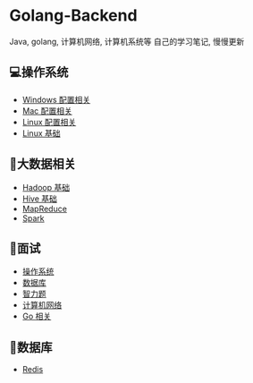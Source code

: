 # Golang-Backend
Java, golang, 计算机网络, 计算机系统等
自己的学习笔记, 慢慢更新

## :computer:操作系统

- [Windows 配置相关](https://github.com/PReugeo/Golang-Backend/blob/master/%E6%93%8D%E4%BD%9C%E7%B3%BB%E7%BB%9F/windows%E9%85%8D%E7%BD%AE.md)
- [Mac 配置相关](https://github.com/PReugeo/Golang-Backend/blob/master/%E6%93%8D%E4%BD%9C%E7%B3%BB%E7%BB%9F/mac%E9%85%8D%E7%BD%AE.md)
- [Linux 配置相关](https://github.com/PReugeo/Golang-Backend/blob/master/%E6%93%8D%E4%BD%9C%E7%B3%BB%E7%BB%9F/manjaro%E9%85%8D%E7%BD%AE.md)
- [Linux 基础](https://github.com/PReugeo/Golang-Backend/blob/master/%E6%93%8D%E4%BD%9C%E7%B3%BB%E7%BB%9F/Linux%E5%9F%BA%E7%A1%80.md)



## :elephant:大数据相关

- [Hadoop 基础](https://github.com/PReugeo/Golang-Backend/blob/master/%E5%A4%A7%E6%95%B0%E6%8D%AE/Hadoop%E5%9F%BA%E7%A1%80%E7%9F%A5%E8%AF%86.md)
- [Hive 基础](https://github.com/PReugeo/Golang-Backend/blob/master/%E5%A4%A7%E6%95%B0%E6%8D%AE/Hive.md)
- [MapReduce](https://github.com/PReugeo/Golang-Backend/blob/master/%E5%A4%A7%E6%95%B0%E6%8D%AE/MapReduce.md)
- [Spark](https://github.com/PReugeo/Golang-Backend/blob/master/%E5%A4%A7%E6%95%B0%E6%8D%AE/Spark.md)

## :information_desk_person:面试

- [操作系统](https://github.com/PReugeo/Golang-Backend/blob/master/%E9%9D%A2%E8%AF%95/%E6%93%8D%E4%BD%9C%E7%B3%BB%E7%BB%9F.md)
- [数据库](https://github.com/PReugeo/Golang-Backend/blob/master/%E9%9D%A2%E8%AF%95/%E6%95%B0%E6%8D%AE%E5%BA%93.md)
- [智力题](https://github.com/PReugeo/Golang-Backend/blob/master/%E9%9D%A2%E8%AF%95/%E6%99%BA%E5%8A%9B%E9%A2%98.md)
- [计算机网络](https://github.com/PReugeo/Golang-Backend/blob/master/%E9%9D%A2%E8%AF%95/%E8%AE%A1%E7%AE%97%E6%9C%BA%E7%BD%91%E7%BB%9C.md)
- [Go 相关](https://github.com/PReugeo/Golang-Backend/blob/master/%E9%9D%A2%E8%AF%95/%E9%9D%A2%E8%AF%95%E9%A2%98.md)

## :floppy_disk:数据库

- [Redis](https://github.com/PReugeo/Golang-Backend/tree/master/%E6%95%B0%E6%8D%AE%E5%BA%93/Redis)


